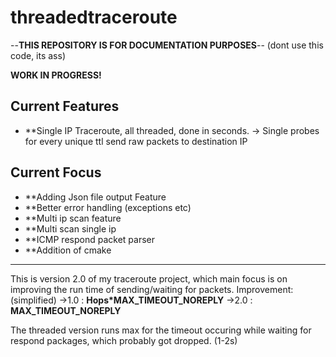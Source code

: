 # threadedtraceroute
--**THIS REPOSITORY IS FOR DOCUMENTATION PURPOSES**-- (dont use this code, its ass)

**WORK IN PROGRESS!**

## Current Features
-   **Single IP Traceroute, all threaded, done in seconds.
    -> Single probes for every unique ttl send raw packets to destination IP

## Current Focus
- **Adding Json file output Feature
- **Better error handling (exceptions etc)
- **Multi ip scan feature 
- **Multi scan single ip
- **ICMP respond packet parser
- **Addition of cmake
---

This is version 2.0 of my traceroute project, which main focus is on improving the run time of sending/waiting for packets. 
Improvement: (simplified)
->1.0 : **Hops*MAX_TIMEOUT_NOREPLY**
->2.0 : **MAX_TIMEOUT_NOREPLY**

The threaded version runs max for the timeout occuring while waiting for respond packages, which probably got dropped. (1-2s)

